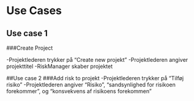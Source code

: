 # Use Cases

## Use case 1 
###Create Project 

-Projektlederen trykker på “Create new projekt”
-Projektlederen angiver projekttitel
-RiskManager skaber projektet

##Use case 2
###Add risk to projekt
-Projektlederen trykker på “Tilføj risiko”
-Projektlederen angiver “Risiko”, “sandsynlighed for risikoen forekommer”, og “konsvekvens af risikoens forekommen”
